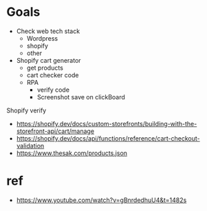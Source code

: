 
# Goals
- Check web tech stack
  - Wordpress
  - shopify
  - other
- Shopify cart generator 
  - get products
  - cart checker code
  - RPA 
    - verify code
    - Screenshot save on clickBoard
  

Shopify verify
- https://shopify.dev/docs/custom-storefronts/building-with-the-storefront-api/cart/manage
- https://shopify.dev/docs/api/functions/reference/cart-checkout-validation
- https://www.thesak.com/products.json


# ref

- https://www.youtube.com/watch?v=gBnrdedhuU4&t=1482s